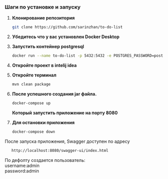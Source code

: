 ### Шаги по установке и запуску

1. **Клонирование репозитория**
   ```bash
   git clone https://github.com/sarinzhan/to-do-list

3. **Убедитесь что у вас установлен Docker Desktop**
4. **Запустить контейнер postgresql**
   ```bash
   docker run --name to-do-list -p 5432:5432 -e POSTGRES_PASSWORD=postgres -e POSTGRES_USER=postgres -e POSTGRES_DB=to-do-list -d postgres:10
   
   
5. **Откройте проект в intelij idea**
6. **Откройте терминал**
   ```bash
   mvn clean package
   
7. **После успешного создания jar файла.**
   ```bash
   docker-compose up
   ```
   **Который запустить приложение на порту 8080**

9. **Для остановки приложения**
    ```bash
   docker-compose down
   ```

После запуска приложения, Swagger доступен по адресу</br>
   ```bash
      http://localhost:8080/swagger-ui/index.html
   ```

По дефолту создается пользователь:</br>
username:admin</br>
password:admin

